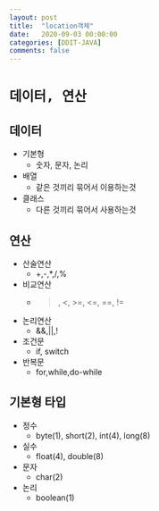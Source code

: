 ```yaml
---
layout: post
title:  "location객체"
date:   2020-09-03 00:00:00
categories: [DDIT-JAVA]
comments: false
---
```


# `데이터, 연산`

## 데이터
- 기본형
    - 숫자, 문자, 논리
- 배열
    - 같은 것끼리 묶어서 이용하는것
- 클래스
    - 다른 것끼리 묶어서 사용하는것
    
## 연산
- 산술연산
    - +,-,*,/,%    
- 비교연산  
    - >, <, >=, <=, ==, !=
- 논리연산
    - &&,||,!
- 조건문
    - if, switch
- 반복문
    - for,while,do-while   
    
## 기본형 타입
- 정수
    - byte(1), short(2), int(4), long(8)
- 실수 
    - float(4), double(8)
- 문자 
    - char(2)
- 논리
    - boolean(1)     